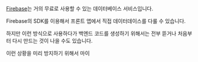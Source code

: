 [Firebase]()는 거의 무료로 사용할 수 있는 데이터베이스 서비스입니다.

Firebase의 SDK를 이용해서 프론트 앱에서 직접 데이터데이스를 다룰 수 있습니다.

하지만 이런 방식으로 사용하다가 백엔드 코드를 생성하기 위해서는 전부 뜯거나 처음부터 다시 만드는 것이 나을 수도 있습니다.

이런 상황을 미리 방지하기 위해서 마이